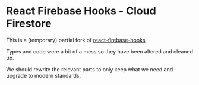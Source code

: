 # React Firebase Hooks - Cloud Firestore

This is a (temporary) partial fork of
[react-firebase-hooks](https://github.com/CSFrequency/react-firebase-hooks)

Types and code were a bit of a mess so they have been altered and cleaned up.

We should rewrite the relevant parts to only keep what we need and upgrade to
modern standards.
